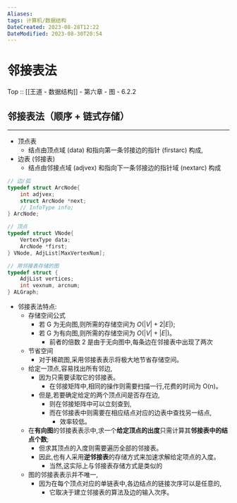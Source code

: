 ```yaml
---
Aliases: 
tags: 计算机/数据结构 
DateCreated: 2023-08-28T12:22
DateModified: 2023-08-30T20:54
---
```

# 邻接表法

Top :: [[王道 - 数据结构]] - 第六章 - 图 - 6.2.2

## 邻接表法（顺序 + 链式存储）
---
- 顶点表
	- 结点由顶点域 (data) 和指向第一条邻接边的指针 (firstarc) 构成,
- 边表 (邻接表)
	- 结点由邻接点域 (adjvex) 和指向下一条邻接边的指针域 (nextarc) 构成

```cpp
// 边/弧
typedef struct ArcNode{
	int adjvex;
	struct ArcNode *next;
	// InfoType info;
} ArcNode;

// 顶点
typedef struct VNode{
	VertexType data;
	ArcNode *first;
} VNode, AdjList[MaxVertexNum];

// 用邻接表存储的图
typedef struct {
	AdjList vertices;
	int vexnum, arcnum;
} ALGraph;
```

- 邻接表法特点:
	- 存储空间公式
		- 若 G 为无向图,则所需的存储空间为 $O(|V|+2|E|)$;
		- 若 G 为有向图,则所需的存储空间为 $O(|V|+|E|)$。
			- 前者的倍数 2 是由于无向图中,每条边在邻接表中出现了两次
	- 节省空间
		- 对于稀疏图,采用邻接表表示将极大地节省存储空间。
	- 给定一顶点,容易找出所有邻边,
		- 因为只需要读取它的邻接表。
			- 在邻接矩阵中,相同的操作则需要扫描一行,花费的时间为 O(n)。
		- 但是,若要确定给定的两个顶点间是否存在边,
			- 则在邻接矩阵中可以立刻查到,
			- 而在邻接表中则需要在相应结点对应的边表中查找另一结点,
				- 效率较低。
	- 在**有向图**的邻接表表示中,求一个**给定顶点的出度**只需计算其**邻接表中的结点个数**;
		- 但求其顶点的入度则需要遍历全部的邻接表。
		- 因此,也有人采用**逆邻接表**的存储方式来加速求解给定项点的入度。
			- 当然,这实际上与邻接表存储方式是类似的
	- 图的邻接表表示并不唯一,
		- 因为在每个顶点对应的单链表中,各边结点的链接次序可以是任意的,
			- 它取决于建立邻接表的算法及边的输入次序。
